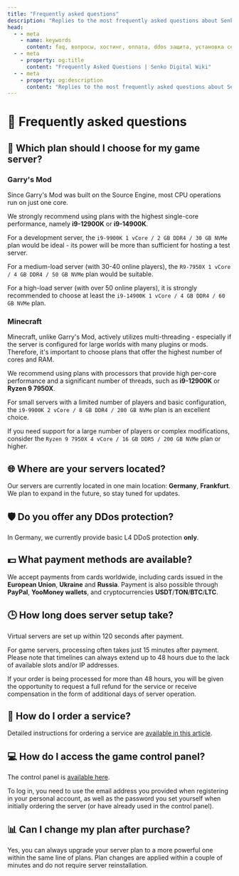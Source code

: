 ```yaml
---
title: "Frequently asked questions"
description: "Replies to the most frequently asked questions about Senko Digital. Information about various plans, payment methods, DDoS protection and more."
head:
  - - meta
    - name: keywords
      content: faq, вопросы, хостинг, оплата, ddos защита, установка сервера, техподдержка, игровой хостинг, minecraft сервер, garrys mod сервер
  - - meta
    - property: og:title 
      content: "Frequently Asked Questions | Senko Digital Wiki"
  - - meta
    - property: og:description
      content: "Replies to the most frequently asked questions about Senko Digital. Information about various plans, payment methods, DDoS protection and more."
---
```


# 🤔 Frequently asked questions

## 🤔 Which plan should I choose for my game server?

### Garry's Mod

Since Garry's Mod was built on the Source Engine, most CPU operations run on just one core.

We strongly recommend using plans with the highest single-core performance, namely **i9-12900K** or **i9-14900K**.

For a development server, the `i9-9900K 1 vCore / 2 GB DDR4 / 30 GB NVMe` plan would be ideal - its power will be more than sufficient for hosting a test server.

For a medium-load server (with 30-40 online players), the `R9-7950X 1 vCore / 4 GB DDR4 / 50 GB NVMe` plan would be suitable.

For a high-load server (with over 50 online players), it is strongly recommended to choose at least the `i9-14900K 1 vCore / 4 GB DDR4 / 60 GB NVMe` plan.

### Minecraft

Minecraft, unlike Garry's Mod, actively utilizes multi-threading - especially if the server is configured for large worlds with many plugins or mods. Therefore, it's important to choose plans that offer the highest number of cores and RAM.

We recommend using plans with processors that provide high per-core performance and a significant number of threads, such as **i9-12900K** or **Ryzen 9 7950X**.

For small servers with a limited number of players and basic configuration, the `i9-9900K 2 vCore / 8 GB DDR4 / 200 GB NVMe` plan is an excellent choice.

If you need support for a large number of players or complex modifications, consider the `Ryzen 9 7950X 4 vCore / 16 GB DDR5 / 200 GB NVMe` plan or higher.

## 🌐 Where are your servers located?

Our servers are currently located in one main location: **Germany**, **Frankfurt**. We plan to expand in the future, so stay tuned for updates.

## 🛡️ Do you offer any DDos protection?

In Germany, we currently provide basic L4 DDoS protection **only**.

## 💵 What payment methods are available?

We accept payments from cards worldwide, including cards issued in the **European Union**, **Ukraine** and **Russia**. Payment is also possible through **PayPal**, **YooMoney wallets**, and cryptocurrencies **USDT**/**TON**/**BTC**/**LTC**.

## 🕒 How long does server setup take?

Virtual servers are set up within 120 seconds after payment.

For game servers, processing often takes just 15 minutes after payment.
Please note that timelines can always extend up to 48 hours due to the lack of available slots and/or IP addresses.

If your order is being processed for more than 48 hours, you will be given the opportunity to request a full refund for the service or receive compensation in the form of additional days of server operation.

## 🛒 How do I order a service?

Detailed instructions for ordering a service are [available in this article](/personal-area/vps-order).

## 💻 How do I access the game control panel?

The control panel is [available here](https://panel.senko.digital/auth/login).

To log in, you need to use the email address you provided when registering in your personal account, as well as the password you set yourself when initially ordering the server (or have already used in the control panel).

## 📊 Can I change my plan after purchase?

Yes, you can always upgrade your server plan to a more powerful one within the same line of plans. Plan changes are applied within a couple of minutes and do not require server reinstallation.
